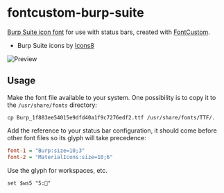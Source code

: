 # fontcustom-burp-suite

[Burp Suite icon font](https://noam09.github.io/fontcustom-burp-suite/Burp-preview.html) for use with status bars, created with [FontCustom](https://github.com/FontCustom/fontcustom).

* Burp Suite icons by [Icons8](https://icons8.com)

![Preview](https://i.imgur.com/b4N5yOS.png)

## Usage

Make the font file available to your system. One possibility is to copy it to the `/usr/share/fonts` directory:

```console
cp Burp_1f883ee54015e9dfd40a1f9c7276edf2.ttf /usr/share/fonts/TTF/.
```

Add the reference to your status bar configuration, it should come before other font files so its glyph will take precedence:

```ini
font-1 = "Burp:size=10;3"
font-2 = "MaterialIcons:size=10;6"
```

Use the glyph for workspaces, etc.

```
set $ws5 "5:"
```
